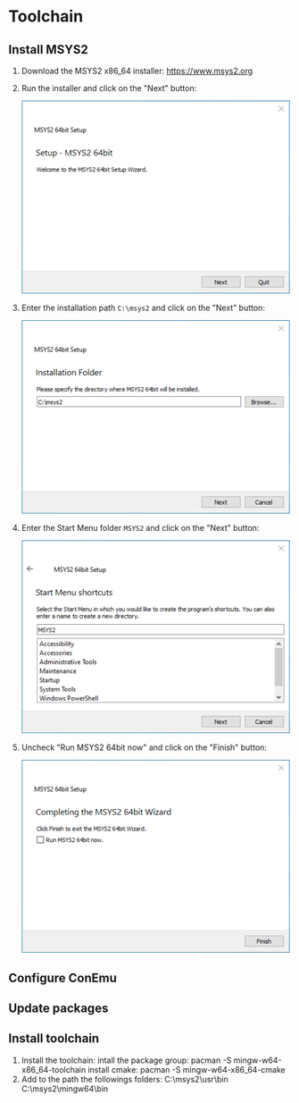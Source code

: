 # Toolchain

## Install MSYS2

1. Download the MSYS2 x86_64 installer: https://www.msys2.org

1. Run the installer and click on the "Next" button:

    ![Screenshot](images/msys2_install_01.png?raw=true)

1. Enter the installation path `C:\msys2` and click on the "Next" button:

    ![Screenshot](images/msys2_install_02.png?raw=true)

1. Enter the Start Menu folder `MSYS2` and click on the "Next" button:

    ![Screenshot](images/msys2_install_03.png?raw=true)

1. Uncheck "Run MSYS2 64bit now" and click on the "Finish" button:

    ![Screenshot](images/msys2_install_04.png?raw=true)

## Configure ConEmu

## Update packages

## Install toolchain

1. Install the toolchain: 
    intall the package group:
    pacman -S mingw-w64-x86_64-toolchain
    install cmake:
    pacman -S mingw-w64-x86_64-cmake
1. Add to the path the followings folders:
    C:\msys2\usr\bin
    C:\msys2\mingw64\bin
